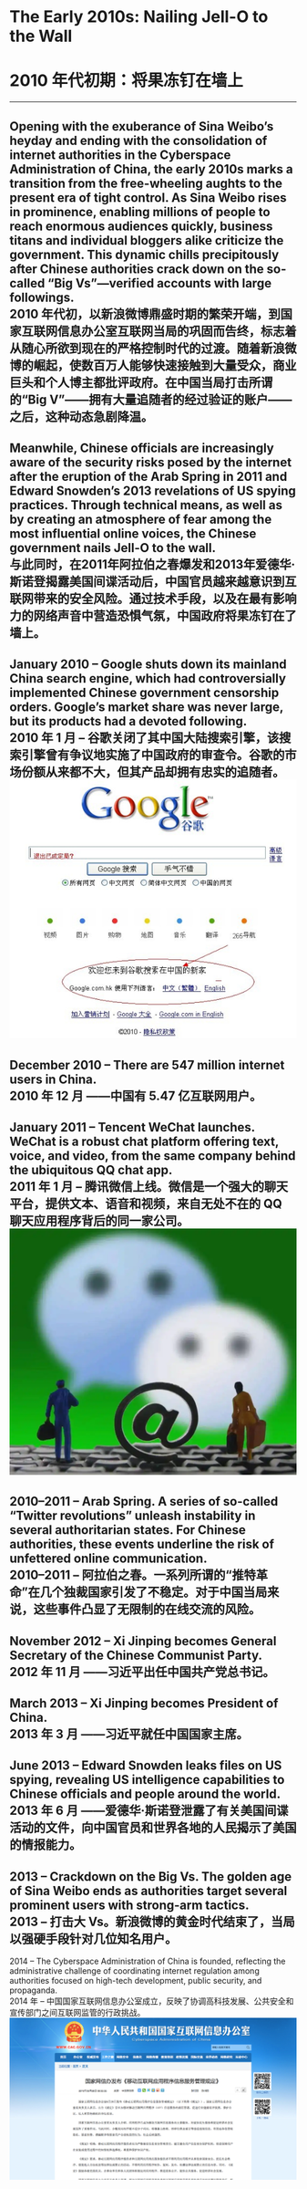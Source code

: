 # The Early 2010s: Nailing Jell-O to the Wall
# 2010 年代初期：将果冻钉在墙上
---
Opening with the exuberance of Sina Weibo’s heyday and ending with the consolidation of internet authorities in the Cyberspace Administration of China, the early 2010s marks a transition from the free-wheeling aughts to the present era of tight control. As Sina Weibo rises in prominence, enabling millions of people to reach enormous audiences quickly, business titans and individual bloggers alike criticize the government. This dynamic chills precipitously after Chinese authorities crack down on the so-called “Big Vs”—verified accounts with large followings.  
2010 年代初，以新浪微博鼎盛时期的繁荣开端，到国家互联网信息办公室互联网当局的巩固而告终，标志着从随心所欲到现在的严格控制时代的过渡。随着新浪微博的崛起，使数百万人能够快速接触到大量受众，商业巨头和个人博主都批评政府。在中国当局打击所谓的“Big V”——拥有大量追随者的经过验证的账户——之后，这种动态急剧降温。
---
Meanwhile, Chinese officials are increasingly aware of the security risks posed by the internet after the eruption of the Arab Spring in 2011 and Edward Snowden’s 2013 revelations of US spying practices. Through technical means, as well as by creating an atmosphere of fear among the most influential online voices, the Chinese government nails Jell-O to the wall.  
与此同时，在2011年阿拉伯之春爆发和2013年爱德华·斯诺登揭露美国间谍活动后，中国官员越来越意识到互联网带来的安全风险。通过技术手段，以及在最有影响力的网络声音中营造恐惧气氛，中国政府将果冻钉在了墙上。
---
January 2010 – Google shuts down its mainland China search engine, which had controversially implemented Chinese government censorship orders. Google’s market share was never large, but its products had a devoted following.  
2010 年 1 月 – 谷歌关闭了其中国大陆搜索引擎，该搜索引擎曾有争议地实施了中国政府的审查令。谷歌的市场份额从来都不大，但其产品却拥有忠实的追随者。  
![谷歌关闭中国大陆搜索引擎](./img/google.jpg "Google shuts down Chinese mainland search engines")
---
December 2010 – There are 547 million internet users in China.  
2010 年 12 月 ——中国有 5.47 亿互联网用户。
---
January 2011 – Tencent WeChat launches. WeChat is a robust chat platform offering text, voice, and video, from the same company behind the ubiquitous QQ chat app.  
2011 年 1 月 – 腾讯微信上线。微信是一个强大的聊天平台，提供文本、语音和视频，来自无处不在的 QQ 聊天应用程序背后的同一家公司。  
![微信上线](./img/wechat.png "wechat")
---
2010–2011 – Arab Spring. A series of so-called “Twitter revolutions” unleash instability in several authoritarian states. For Chinese authorities, these events underline the risk of unfettered online communication.  
2010–2011 – 阿拉伯之春。一系列所谓的“推特革命”在几个独裁国家引发了不稳定。对于中国当局来说，这些事件凸显了无限制的在线交流的风险。
---
November 2012 – Xi Jinping becomes General Secretary of the Chinese Communist Party.  
2012 年 11 月 ——习近平出任中国共产党总书记。
---
March 2013 – Xi Jinping becomes President of China.  
2013 年 3 月 ——习近平就任中国国家主席。
---
June 2013 – Edward Snowden leaks files on US spying, revealing US intelligence capabilities to Chinese officials and people around the world.  
2013 年 6 月 ——爱德华·斯诺登泄露了有关美国间谍活动的文件，向中国官员和世界各地的人民揭示了美国的情报能力。
---
2013 – Crackdown on the Big Vs. The golden age of Sina Weibo ends as authorities target several prominent users with strong-arm tactics.  
2013 – 打击大 Vs。新浪微博的黄金时代结束了，当局以强硬手段针对几位知名用户。
---
2014 – The Cyberspace Administration of China is founded, reflecting the administrative challenge of coordinating internet regulation among authorities focused on high-tech development, public security, and propaganda.  
2014 年 – 中国国家互联网信息办公室成立，反映了协调高科技发展、公共安全和宣传部门之间互联网监管的行政挑战。  
![国信办](./img/guoxinban.jpg "Cyberspace Administration of China")